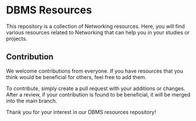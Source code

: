 # DBMS Resources

This repository is a collection of Networking resources. Here, you will find various resources related to Networking that can help you in your studies or projects.

## Contribution

We welcome contributions from everyone. If you have resources that you think would be beneficial for others, feel free to add them.

To contribute, simply create a pull request with your additions or changes. After a review, if your contribution is found to be beneficial, it will be merged into the main branch.

Thank you for your interest in our DBMS resources repository!
